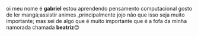 oi meu nome é **gabriel** estou aprendendo pensamento computacional
gosto de ler mangá;assistir animes ,principalmente jojo não que isso seja muito importante;
mas sei de algo que é muito importante que é a fofa da minha namorada chamada **beatriz**😍
